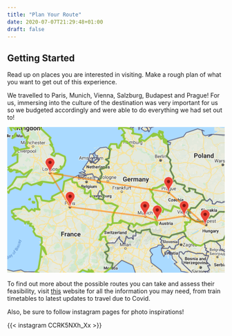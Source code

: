```yaml
---
title: "Plan Your Route"
date: 2020-07-07T21:29:48+01:00
draft: false
---
```

## Getting Started

Read up on places you are interested in visiting. Make a rough plan of what you want to get out of this experience.

We travelled to Paris, Munich, Vienna, Salzburg, Budapest and Prague! For us, immersing into the culture of the destination was very important for us so we budgeted accordingly and were able to do everything we had set out to!

![My Route](Myroute2.png)

To find out more about the possible routes you can take and assess their feasibility, visit [this](https://www.interrail.eu/en/plan-your-trip) website for all the information you may need, from train timetables to latest updates to travel due to Covid.

Also, be sure to follow instagram pages for photo inspirations!

{{< instagram CCRK5NXh_Xx >}}

